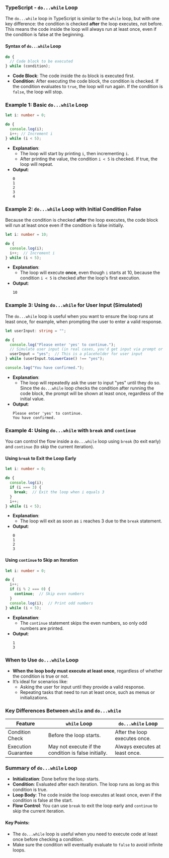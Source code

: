 ### TypeScript - `do...while` Loop

The `do...while` loop in TypeScript is similar to the `while` loop, but with one key difference: the condition is checked **after** the loop executes, not before. This means the code inside the loop will always run at least once, even if the condition is false at the beginning.

#### **Syntax of `do...while` Loop**

```typescript
do {
  // Code block to be executed
} while (condition);
```

- **Code Block**: The code inside the `do` block is executed first.
- **Condition**: After executing the code block, the condition is checked. If the condition evaluates to `true`, the loop will run again. If the condition is `false`, the loop will stop.

### **Example 1: Basic `do...while` Loop**

```typescript
let i: number = 0;

do {
  console.log(i);
  i++; // Increment i
} while (i < 5);
```

- **Explanation**:
  - The loop will start by printing `i`, then incrementing `i`.
  - After printing the value, the condition `i < 5` is checked. If true, the loop will repeat.
- **Output**:
  ```
  0
  1
  2
  3
  4
  ```

### **Example 2: `do...while` Loop with Initial Condition False**

Because the condition is checked **after** the loop executes, the code block will run at least once even if the condition is false initially.

```typescript
let i: number = 10;

do {
  console.log(i);
  i++;  // Increment i
} while (i < 5);
```

- **Explanation**:
  - The loop will execute **once**, even though `i` starts at 10, because the condition `i < 5` is checked after the loop's first execution.
- **Output**:
  ```
  10
  ```

### **Example 3: Using `do...while` for User Input (Simulated)**

The `do...while` loop is useful when you want to ensure the loop runs at least once, for example, when prompting the user to enter a valid response.

```typescript
let userInput: string = "";

do {
  console.log("Please enter 'yes' to continue.");
  // Simulate user input (in real cases, you'd get input via prompt or a similar method)
  userInput = "yes";  // This is a placeholder for user input
} while (userInput.toLowerCase() !== "yes");

console.log("You have confirmed.");
```

- **Explanation**:
  - The loop will repeatedly ask the user to input "yes" until they do so. Since the `do...while` loop checks the condition after running the code block, the prompt will be shown at least once, regardless of the initial value.
- **Output**:
  ```
  Please enter 'yes' to continue.
  You have confirmed.
  ```

### **Example 4: Using `do...while` with `break` and `continue`**

You can control the flow inside a `do...while` loop using `break` (to exit early) and `continue` (to skip the current iteration).

#### **Using `break` to Exit the Loop Early**

```typescript
let i: number = 0;

do {
  console.log(i);
  if (i === 3) {
    break;  // Exit the loop when i equals 3
  }
  i++;
} while (i < 5);
```

- **Explanation**:
  - The loop will exit as soon as `i` reaches 3 due to the `break` statement.
- **Output**:
  ```
  0
  1
  2
  3
  ```

#### **Using `continue` to Skip an Iteration**

```typescript
let i: number = 0;

do {
  i++;
  if (i % 2 === 0) {
    continue;  // Skip even numbers
  }
  console.log(i);  // Print odd numbers
} while (i < 5);
```

- **Explanation**:
  - The `continue` statement skips the even numbers, so only odd numbers are printed.
- **Output**:
  ```
  1
  3
  ```

### **When to Use `do...while` Loop**

- **When the loop body must execute at least once**, regardless of whether the condition is true or not.
- It’s ideal for scenarios like:
  - Asking the user for input until they provide a valid response.
  - Repeating tasks that need to run at least once, such as menus or initializations.

### **Key Differences Between `while` and `do...while`**

| Feature               | `while` Loop                               | `do...while` Loop                            |
|-----------------------|--------------------------------------------|---------------------------------------------|
| Condition Check       | Before the loop starts.                   | After the loop executes once.               |
| Execution Guarantee   | May not execute if the condition is false initially. | Always executes at least once.              |

### **Summary of `do...while` Loop**

- **Initialization**: Done before the loop starts.
- **Condition**: Evaluated after each iteration. The loop runs as long as this condition is true.
- **Loop Body**: The code inside the loop executes at least once, even if the condition is false at the start.
- **Flow Control**: You can use `break` to exit the loop early and `continue` to skip the current iteration.

#### Key Points:
- The `do...while` loop is useful when you need to execute code at least once before checking a condition.
- Make sure the condition will eventually evaluate to `false` to avoid infinite loops.
